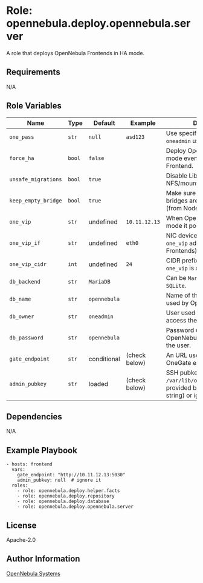 Role: opennebula.deploy.opennebula.server
=========================================

A role that deploys OpenNebula Frontends in HA mode.

Requirements
------------

N/A

Role Variables
--------------

| Name                | Type   | Default      | Example       | Description                                                                                                     |
|---------------------|--------|--------------|---------------|-----------------------------------------------------------------------------------------------------------------|
| `one_pass`          | `str`  | `null`       | `asd123`      | Use specific password for the `oneadmin` user.                                                                  |
| `force_ha`          | `bool` | `false`      |               | Deploy OpenNebula in HA mode even with a single Frontend.                                                       |
| `unsafe_migrations` | `bool` | `true`       |               | Disable LibVirt's NFS/mountpoint checks.                                                                        |
| `keep_empty_bridge` | `bool` | `true`       |               | Make sure empty network bridges are never removed (from Nodes).                                                 |
| `one_vip`           | `str`  | undefined    | `10.11.12.13` | When OpenNebula is in HA mode it points to the Leader.                                                          |
| `one_vip_if`        | `str`  | undefined    | `eth0`        | NIC device to assign the `one_vip` address to (on Frontends).                                                   |
| `one_vip_cidr`      | `int`  | undefined    | `24`          | CIDR prefix of the subnet `one_vip` is allocated in.                                                            |
| `db_backend`        | `str`  | `MariaDB`    |               | Can be `MariaDB`, `PostgreSQL` or `SQLite`.                                                                     |
| `db_name`           | `str`  | `opennebula` |               | Name of the database/schema used by OpenNebula.                                                                 |
| `db_owner`          | `str`  | `oneadmin`   |               | User used by OpenNebula to access the database.                                                                 |
| `db_password`       | `str`  | `opennebula` |               | Password used by OpenNebula to authenticate the user.                                                           |
| `gate_endpoint`     | `str`  | conditional  | (check below) | An URL used to reach the OneGate endpoint (HTTP).                                                               |
| `admin_pubkey`      | `str`  | loaded       | (check below) | SSH pubkey loaded from `/var/lib/one/.ssh/id_rsa.pub`, provided by the user (as string) or ignored when `null`. |

Dependencies
------------

N/A

Example Playbook
----------------

    - hosts: frontend
      vars:
        gate_endpoint: "http://10.11.12.13:5030"
        admin_pubkey: null  # ignore it
      roles:
        - role: opennebula.deploy.helper.facts
        - role: opennebula.deploy.repository
        - role: opennebula.deploy.database
        - role: opennebula.deploy.opennebula.server

License
-------

Apache-2.0

Author Information
------------------

[OpenNebula Systems](https://opennebula.io/)
